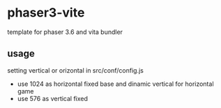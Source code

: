 # phaser3-vite
template for phaser 3.6 and vita bundler

## usage
setting vertical or orizontal in src/conf/config.js

- use 1024 as horizontal fixed base and dinamic vertical for horizontal game
- use 576 as vertical fixed 